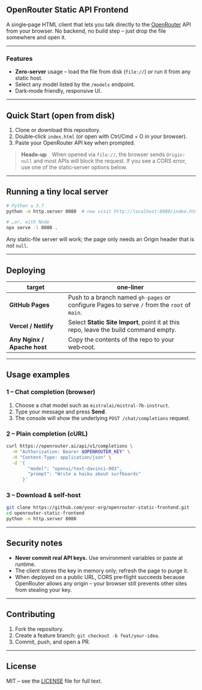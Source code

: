 
## OpenRouter Static API Frontend

A single‑page HTML client that lets you talk directly to the [OpenRouter](https://openrouter.ai) API from your browser.
No backend, no build step – just drop the file somewhere and open it.

---

### Features

* **Zero‑server** usage – load the file from disk (`file://`) *or* run it from any static host.
* Select any model listed by the `/models` endpoint.
* Dark‑mode friendly, responsive UI.

---

## Quick Start (open from disk)

1. Clone or download this repository.
2. Double‑click `index.html` (or open with Ctrl/Cmd + O in your browser).
3. Paste your OpenRouter API key when prompted.

> **Heads‑up** When opened via `file://`, the browser sends `Origin: null` and most APIs will block the request.  If you see a CORS error, use one of the static‑server options below.

---

## Running a tiny local server

```bash
# Python ≥ 3.7
python -m http.server 8080  # now visit http://localhost:8080/index.html

# …or, with Node
npx serve -l 8080 .
```

Any static‑file server will work; the page only needs an Origin header that is *not* `null`.

---

## Deploying

| target                      | one‑liner                                                                                    |
| --------------------------- | -------------------------------------------------------------------------------------------- |
| **GitHub Pages**            | Push to a branch named `gh-pages` or configure Pages to serve `/` from the `root` of `main`. |
| **Vercel / Netlify**        | Select **Static Site Import**, point it at this repo, leave the build command empty.         |
| **Any Nginx / Apache host** | Copy the contents of the repo to your web‑root.                                              |

---

## Usage examples

### 1 – Chat completion (browser)

1. Choose a chat model such as `mistralai/mistral-7b-instruct`.
2. Type your message and press **Send**.
3. The console will show the underlying `POST /chat/completions` request.

### 2 – Plain completion (cURL)

```bash
curl https://openrouter.ai/api/v1/completions \
  -H "Authorization: Bearer $OPENROUTER_KEY" \
  -H "Content-Type: application/json" \
  -d '{
        "model": "openai/text-davinci-003",
        "prompt": "Write a haiku about surfboards"
      }'
```

### 3 – Download & self‑host

```bash
git clone https://github.com/your‑org/openrouter‑static-frontend.git
cd openrouter‑static-frontend
python -m http.server 8080
```

---

## Security notes

* **Never commit real API keys.** Use environment variables or paste at runtime.
* The client stores the key in memory only; refresh the page to purge it.
* When deployed on a public URL, CORS pre‑flight succeeds because OpenRouter allows any origin – your browser still prevents other sites from stealing your key.

---

## Contributing

1. Fork the repository.
2. Create a feature branch: `git checkout -b feat/your‑idea`.
3. Commit, push, and open a PR.

---

## License

MIT – see the [LICENSE](LICENSE) file for full text.
